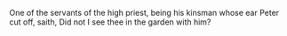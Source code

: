 One of the servants of the high priest, being his kinsman whose ear Peter cut off, saith, Did not I see thee in the garden with him?
